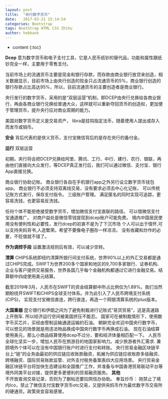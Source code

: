 ```yaml
---
layout: post
title:  "央行数字货币"
date:   2017-03-21 15:14:54
categories: Bootstrap
tags: BootStrap HTML CSS Zhihu
author: hebbank
---
```


* content
{:toc}




**Dcep**
意为数字货币和电子支付工具，它是人民币纸钞的替代品，功能和属性跟纸钞完全一样，主要用于零售支付。




当前市场上的流通货币主要是现金和银行存款，而存款由商业银行放贷来创造，相关数据显示，目前市场上由央行创造的现金只占流通货币的5%，商业银行创造的银行存款占比高达95%，所以，目前流通货币的主要创造者是商业银行。

央行发行的数字货币，采用的是“双层运营”机制，即DCEP由央行兑换给各商业银行，再由各商业银行兑换给普通大众，这样就可以重新夺回货币的创造权，更加便于管理货币，提升央行应对商业周期的能力。

美国对数字货币定义是交易资产，
libra是挂钩指定法币，随着使用人提出或存入而发币或销币。

**安全**
背后代表的是侠义货币，支付宝微信背后的是存在央行的备付金。

**运行**
双层运营

初期，央行将会把DCEP兑换给阿里、腾讯、工行、中行、建行、农行、银联，再由他们直接向大众发行，等DCEP真正发行后，我们可以通过微信、支付宝、银行App直接兑换。

商业银行协助记账。
商业银行各自在手机银行app之外另行设立数字货币钱包app。
商业银行不必须支持双离线交易，没有要求必须去中心化记账，
可以传统记账方式发行，保存支付指令。
三级账户管理。
满足匿名的同时实现可追踪，更容易洗钱，也更容易反洗钱。

任何个体不能拒绝接受数字货币，增加微信支付宝直联的路径。
可以借微信支付宝通道推广。
对商户益处是微信零钱提现到dcep账户可能免费。
境内中国居民使用没有便利性和必要性，发行dcep的初衷不是为了下沉市场
个人可以出于情怀,可以支持央妈背书,人造繁荣。希望不要像电子圈存一样凉凉。
没有收藏和炒作的必要，不贬值就不错了。

**作为调控手段**
设置激活规则后有效，可以减少空转。

**清算**
CHIPS系统即纽约清算所银行间支付系统，世界90%以上的外汇交易都是通过CHIPS完成。SWIFT为世界200多个国家和地区的9,700多家银行、证券机构、企业与客户提供交易服务，世界各国几乎每个金融机构都通过它进行金融交易。结算额中四成使用美元结算。

截至2019年3月，人民币在SWIFT的资金结算额中所占比例仅为1.89%。我们当然期盼绕开SWIFT和CHIPS全球支付体系。并为此引入了人民币跨境支付系统(CIPS)，
实现支付宝微信直连，跨行直连，再造一个网银清算系统的plus版本。

**大国重器**
昆仑银行和伊朗之间为了避免制裁进行记账式“易货贸易”，这是高速路上开倒车.
所以经济运行空间被美国挤压不能忍。
国家可在被制裁情形下，使用数字币买芯片，买经由管制运输通道运输的石油。
朝鲜完全欢迎中国央行数字币，可以想见的场景就是用违法物品换成中国央行数字币再换成石油。
现在石油结算使用美元，那么小商品结算使用dcep不过分，要和经济体量相匹配一下。
人民币全球化坚实一步，增加人民币在旅游目的地国家影响力。减少旅游者外汇需求. 兼顾境外个体可以在没有中国银行账户时进行支付和转账。
央行贸易金融区块链平台上“链”的业务由最初的供应链应收账款融资，拓展为供应链应收账款多级融资、跨境融资、国际贸易账款监管、对外支付税务备案表四大应用场景。
央行贸易金融区块链平台将加快生态建设和全国推广工作，并准备与中国香港贸易联动平台等境外同类平台对接，提供更多更便利的贸易融资服务。
**其他**  
不开放查询交易记录，否则为了删帖还要拉网信办协助。
奉旨炒币：
刚禁止了境内Ico，禁止了微信支付宝数字货币otc交易，又提供央妈币作为最优数字币交易所的硬通货。政策突变容易感冒。
